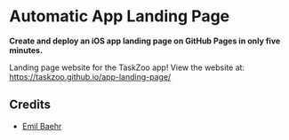 # Automatic App Landing Page
**Create and deploy an iOS app landing page on GitHub Pages in only five minutes.**

Landing page website for the TaskZoo app! View the website at: https://taskzoo.github.io/app-landing-page/

## Credits
- [Emil Baehr](https://emilbaehr.com/)
